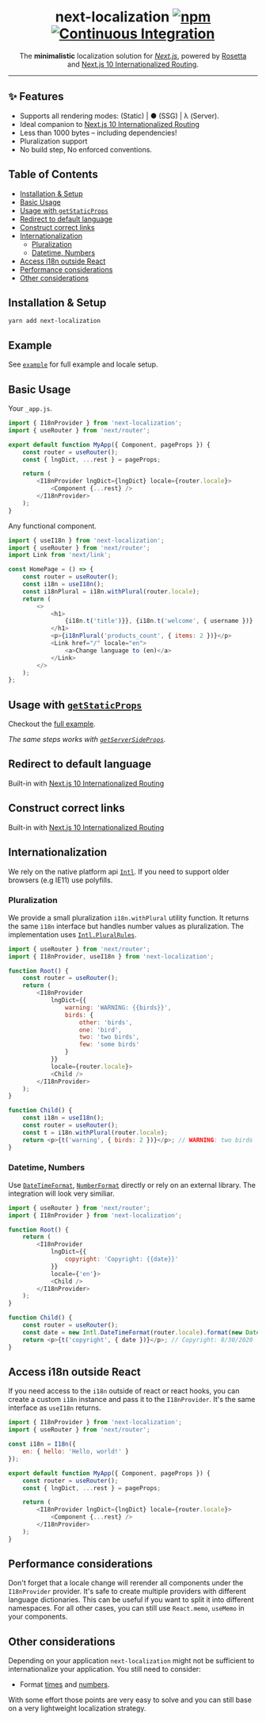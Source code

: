 <h1 align="center">
	next-localization
	<a href="https://www.npmjs.org/package/next-localization"><img src="https://img.shields.io/npm/v/next-localization.svg?style=flat" alt="npm"></a>
    <a target="_blank" rel="noopener noreferrer" href="https://github.com/StarpTech/next-localization/workflows/Continuous%20Integration/badge.svg"><img src="https://github.com/StarpTech/next-localization/workflows/Continuous%20Integration/badge.svg" alt="Continuous Integration" style="max-width:100%;"></a>
</h1>
<p align="center">The <strong>minimalistic</strong> localization solution for <em><a href="https://github.com/vercel/next.js">Next.js</a></em>, powered by <a href="https://github.com/lukeed/rosetta">Rosetta</a></em> </br>and <a href="https://nextjs.org/blog/next-10#internationalized-routing">Next.js 10 Internationalized Routing</a>.</p>

---

## ✨ Features

-   Supports all rendering modes: (Static) | ● (SSG) | λ (Server).
-   Ideal companion to [Next.js 10 Internationalized Routing](https://nextjs.org/blog/next-10#internationalized-routing)
-   Less than 1000 bytes – including dependencies!
-   Pluralization support
-   No build step, No enforced conventions.

## Table of Contents

-   [Installation & Setup](#installation--setup)
-   [Basic Usage](#basic-usage)
-   [Usage with `getStaticProps`](#usage-with-getstaticprops)
-   [Redirect to default language](#redirect-to-default-language)
-   [Construct correct links](#construct-correct-links)
-   [Internationalization](#internationalization)
    -   [Pluralization](#pluralization)
    -   [Datetime, Numbers](#datetime-numbers)
-   [Access i18n outside React](#access-i18n-outside-react)
-   [Performance considerations](#performance-considerations)
-   [Other considerations](#other-considerations)

## Installation & Setup

```
yarn add next-localization
```

## Example

See [`example`](./example) for full example and locale setup.

## Basic Usage

Your `_app.js`.

```js
import { I18nProvider } from 'next-localization';
import { useRouter } from 'next/router';

export default function MyApp({ Component, pageProps }) {
    const router = useRouter();
    const { lngDict, ...rest } = pageProps;

    return (
        <I18nProvider lngDict={lngDict} locale={router.locale}>
            <Component {...rest} />
        </I18nProvider>
    );
}
```

Any functional component.

```js
import { useI18n } from 'next-localization';
import { useRouter } from 'next/router';
import Link from 'next/link';

const HomePage = () => {
    const router = useRouter();
    const i18n = useI18n();
    const i18nPlural = i18n.withPlural(router.locale);
    return (
        <>
            <h1>
                {i18n.t('title')}}, {i18n.t('welcome', { username })}
            </h1>
            <p>{i18nPlural('products_count', { items: 2 })}</p>
            <Link href="/" locale="en">
                <a>Change language to (en)</a>
            </Link>
        </>
    );
};
```

## Usage with [`getStaticProps`](https://nextjs.org/docs/basic-features/data-fetching#getstaticprops-static-generation)

Checkout the [full example](example).

_The same steps works with [`getServerSideProps`](https://nextjs.org/docs/basic-features/data-fetching#getserversideprops-server-side-rendering)._

## Redirect to default language

Built-in with [Next.js 10 Internationalized Routing](https://nextjs.org/docs/advanced-features/i18n-routing#automatic-locale-detection)

## Construct correct links

Built-in with [Next.js 10 Internationalized Routing](https://nextjs.org/docs/advanced-features/i18n-routing#transition-between-locales)

## Internationalization

We rely on the native platform api [`Intl`](https://developer.mozilla.org/de/docs/Web/JavaScript/Reference/Global_Objects/Intl#Locale_negotiation). If you need to support older browsers (e.g IE11) use polyfills.

### Pluralization

We provide a small pluralization `i18n.withPlural` utility function. It returns the same `ì18n` interface but handles number values as pluralization. The implementation uses [`Intl.PluralRules`](https://developer.mozilla.org/de/docs/Web/JavaScript/Reference/Global_Objects/Intl/PluralRules).

```js
import { useRouter } from 'next/router';
import { I18nProvider, useI18n } from 'next-localization';

function Root() {
    const router = useRouter();
    return (
        <I18nProvider
            lngDict={{
                warning: 'WARNING: {{birds}}',
                birds: {
                    other: 'birds',
                    one: 'bird',
                    two: 'two birds',
                    few: 'some birds'
                }
            }}
            locale={router.locale}>
            <Child />
        </I18nProvider>
    );
}

function Child() {
    const i18n = useI18n();
    const router = useRouter();
    const t = i18n.withPlural(router.locale);
    return <p>{t('warning', { birds: 2 })}</p>; // WARNING: two birds
}
```

### Datetime, Numbers

Use [`DateTimeFormat`](https://developer.mozilla.org/en-US/docs/Web/JavaScript/Reference/Global_Objects/Intl/DateTimeFormat/DateTimeFormat), [`NumberFormat`](https://developer.mozilla.org/en-US/docs/Web/JavaScript/Reference/Global_Objects/Intl/NumberFormat/NumberFormat) directly or rely on an external library. The integration will look very similiar.

```js
import { useRouter } from 'next/router';
import { I18nProvider } from 'next-localization';

function Root() {
    return (
        <I18nProvider
            lngDict={{
                copyright: 'Copyright: {{date}}'
            }}
            locale={'en'}>
            <Child />
        </I18nProvider>
    );
}

function Child() {
    const router = useRouter();
    const date = new Intl.DateTimeFormat(router.locale).format(new Date());
    return <p>{t('copyright', { date })}</p>; // Copyright: 8/30/2020
}
```

## Access i18n outside React

If you need access to the `i18n` outside of react or react hooks, you can create a custom `i18n` instance and pass it to the `I18nProvider`.
It's the same interface as `useI18n` returns.

```js
import { I18nProvider } from 'next-localization';
import { useRouter } from 'next/router';

const i18n = I18n({
    en: { hello: 'Hello, world!' }
});

export default function MyApp({ Component, pageProps }) {
    const router = useRouter();
    const { lngDict, ...rest } = pageProps;

    return (
        <I18nProvider lngDict={lngDict} locale={router.locale}>
            <Component {...rest} />
        </I18nProvider>
    );
}
```

## Performance considerations

Don't forget that a locale change will rerender all components under the `I18nProvider` provider.
It's safe to create multiple providers with different language dictionaries. This can be useful if you want to split it into different namespaces. For all other cases, you can still use `React.memo`, `useMemo` in your components.

## Other considerations

Depending on your application `next-localization` might not be sufficient to internationalize your application. You still need to consider:

-   Format [times](https://developer.mozilla.org/en-US/docs/Web/JavaScript/Reference/Global_Objects/Intl/DateTimeFormat/DateTimeFormat) and [numbers](https://developer.mozilla.org/en-US/docs/Web/JavaScript/Reference/Global_Objects/Intl/NumberFormat/NumberFormat).

With some effort those points are very easy to solve and you can still base on a very lightweight localization strategy.
